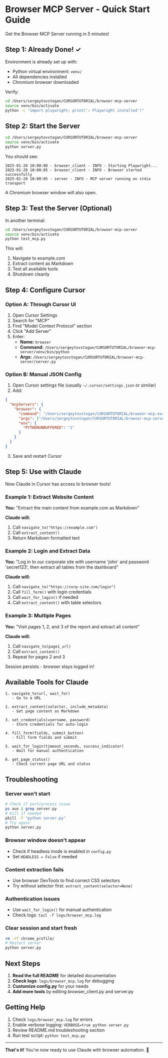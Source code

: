 # Browser MCP Server - Quick Start Guide

Get the Browser MCP Server running in 5 minutes!

## Step 1: Already Done! ✓

Environment is already set up with:
- Python virtual environment: `venv/`
- All dependencies installed
- Chromium browser downloaded

Verify:
```bash
cd /Users/sergeytovstogan/CURSORTUTORIAL/browser-mcp-server
source venv/bin/activate
python -c "import playwright; print('✓ Playwright installed')"
```

## Step 2: Start the Server

```bash
cd /Users/sergeytovstogan/CURSORTUTORIAL/browser-mcp-server
source venv/bin/activate
python server.py
```

You should see:
```
2025-01-20 10:00:00 - browser_client - INFO - Starting Playwright...
2025-01-20 10:00:05 - browser_client - INFO - Browser started successfully
2025-01-20 10:00:05 - server - INFO - MCP server running on stdio transport
```

A Chromium browser window will also open.

## Step 3: Test the Server (Optional)

In another terminal:

```bash
cd /Users/sergeytovstogan/CURSORTUTORIAL/browser-mcp-server
source venv/bin/activate
python test_mcp.py
```

This will:
1. Navigate to example.com
2. Extract content as Markdown
3. Test all available tools
4. Shutdown cleanly

## Step 4: Configure Cursor

### Option A: Through Cursor UI
1. Open Cursor Settings
2. Search for "MCP"
3. Find "Model Context Protocol" section
4. Click "Add Server"
5. Enter:
   - **Name:** `browser`
   - **Command:** `/Users/sergeytovstogan/CURSORTUTORIAL/browser-mcp-server/venv/bin/python`
   - **Args:** `/Users/sergeytovstogan/CURSORTUTORIAL/browser-mcp-server/server.py`

### Option B: Manual JSON Config
1. Open Cursor settings file (usually `~/.cursor/settings.json` or similar)
2. Add:

```json
{
  "mcpServers": {
    "browser": {
      "command": "/Users/sergeytovstogan/CURSORTUTORIAL/browser-mcp-server/venv/bin/python",
      "args": ["/Users/sergeytovstogan/CURSORTUTORIAL/browser-mcp-server/server.py"],
      "env": {
        "PYTHONUNBUFFERED": "1"
      }
    }
  }
}
```

3. Save and restart Cursor

## Step 5: Use with Claude

Now Claude in Cursor has access to browser tools!

### Example 1: Extract Website Content

**You:** "Extract the main content from example.com as Markdown"

**Claude will:**
1. Call `navigate_to("https://example.com")`
2. Call `extract_content()`
3. Return Markdown formatted text

### Example 2: Login and Extract Data

**You:** "Log in to our corporate site with username 'john' and password 'secret123', then extract all tables from the dashboard"

**Claude will:**
1. Call `navigate_to("https://corp-site.com/login")`
2. Call `fill_form()` with login credentials
3. Call `wait_for_login()` if needed
4. Call `extract_content()` with table selectors

### Example 3: Multiple Pages

**You:** "Visit pages 1, 2, and 3 of the report and extract all content"

**Claude will:**
1. Call `navigate_to(page1_url)`
2. Call `extract_content()`
3. Repeat for pages 2 and 3

Session persists - browser stays logged in!

## Available Tools for Claude

```
1. navigate_to(url, wait_for)
   - Go to a URL
   
2. extract_content(selector, include_metadata)
   - Get page content as Markdown
   
3. set_credentials(username, password)
   - Store credentials for auto-login
   
4. fill_form(fields, submit_button)
   - Fill form fields and submit
   
5. wait_for_login(timeout_seconds, success_indicator)
   - Wait for manual authentication
   
6. get_page_status()
   - Check current page URL and status
```

## Troubleshooting

### Server won't start
```bash
# Check if port/process issue
ps aux | grep server.py
# Kill if needed
pkill -f "python server.py"
# Try again
python server.py
```

### Browser window doesn't appear
- Check if headless mode is enabled in `config.py`
- Set `HEADLESS = False` if needed

### Content extraction fails
- Use browser DevTools to find correct CSS selectors
- Try without selector first: `extract_content(selector=None)`

### Authentication issues
- Use `wait_for_login()` for manual authentication
- Check logs: `tail -f logs/browser_mcp.log`

### Clear session and start fresh
```bash
rm -rf chrome_profile/
# Restart server
python server.py
```

## Next Steps

1. **Read the full README** for detailed documentation
2. **Check logs**: `logs/browser_mcp.log` for debugging
3. **Customize config.py** for your needs
4. **Add more tools** by editing browser_client.py and server.py

## Getting Help

1. Check `logs/browser_mcp.log` for errors
2. Enable verbose logging: `VERBOSE=true python server.py`
3. Review README.md troubleshooting section
4. Run test script: `python test_mcp.py`

---

**That's it!** You're now ready to use Claude with browser automation. 🚀
